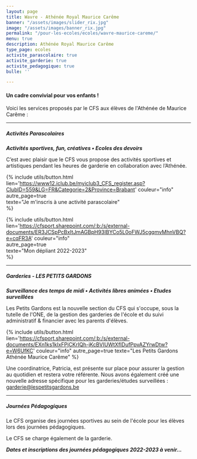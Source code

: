 ```yaml
---
layout: page
title: Wavre - Athénée Royal Maurice Carême
banner: "/assets/images/slider_rix.jpg"
image: "/assets/images/banner_rix.jpg"
permalink: "/pour-les-ecoles/ecoles/wavre-maurice-careme/"
menu: true
description: Athénée Royal Maurice Carême
type_page: ecoles
activite_parascolaire: true
activite_garderie: true
activite_pedagogique: true
bulle: ''

---
```

#### **Un cadre convivial pour vos enfants !**

Voici les services proposés par le CFS aux élèves de l'Athénée de Maurice Carême :

***

##### **Activités Parascolaires**

**_Activités sportives, fun, créatives • Ecoles des devoirs_**

C’est avec plaisir que le CFS vous propose des activités sportives et artistiques pendant les heures de garderie en collaboration avec l’Athénée.

{% include utils/button.html lien='https://www12.iclub.be/myiclub3_CFS_register.asp?ClubID=559&LG=FR&Categorie=2&Province=Brabant' couleur="info"  
autre_page=true  
texte="Je m'inscris à une activité parascolaire"  
%}

{% include utils/button.html  
lien='https://cfsport.sharepoint.com/:b:/s/external-documents/ER3JCSpPcBxItJmAGBpH93IBYCo5L0oFWJ5cgqmvMhnVBQ?e=cqFR3A' couleur="info"  
autre_page=true  
texte="Mon dépliant 2022-2023"  
%}

***

##### **Garderies - LES PETITS GARDONS**

**_Surveillance des temps de midi • Activités libres animées • Etudes surveillées_**

Les Petits Gardons est la nouvelle section du CFS qui s'occupe, sous la tutelle de l'ONE, de la gestion des garderies de l'école et du suivi administratif & financier avec les parents d'élèves.

{% include utils/button.html lien='https://cfsport.sharepoint.com/:b:/s/external-documents/EXn1ks1kIxFPjCKrIQh-jKcBVIUWtXfIDufPpvAZYrwDtw?e=W6UfKC' couleur="info" autre_page=true texte="Les Petits Gardons Athénée Maurice Carême" %}

Une coordinatrice, Patricia, est présente sur place pour assurer la gestion au quotidien et restera votre référente. Nous avons également créé une nouvelle adresse spécifique pour les garderies/études surveillées : <a href="mailto:garderie@lespetitsgardons.be">garderie@lespetitsgardons.be</a>

***

##### **Journées Pédagogiques**

Le CFS organise des journées sportives au sein de l'école pour les élèves lors des journées pédagogiques.

Le CFS se charge également de la garderie.

**_Dates et inscriptions des journées pédagogiques 2022-2023 à venir..._**